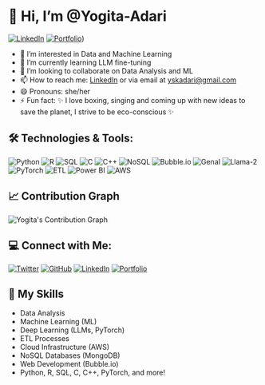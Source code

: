 # 👋 Hi, I’m @Yogita-Adari

[![LinkedIn](https://img.shields.io/badge/LinkedIn-Yogita%20Adari-blue?style=social)](https://www.linkedin.com/in/yogitaadari/)
[![Portfolio](https://img.shields.io/badge/Portfolio-Visit%20Here-%2300BFFF?style=flat&logo=website&logoColor=white)](https://yogitaadari.framer.website))


- 👀 I’m interested in Data and Machine Learning
- 🌱 I’m currently learning LLM fine-tuning
- 💞️ I’m looking to collaborate on Data Analysis and ML
- 📫 How to reach me: [LinkedIn](https://www.linkedin.com/in/yogitaadari/) or via email at [yskadari@gmail.com](mailto:yskadari@gmail.com)
- 😄 Pronouns: she/her
- ⚡ Fun fact: ✨ I love boxing, singing and coming up with new ideas to save the planet, I strive to be eco-conscious ✨

## 🛠️ Technologies & Tools:
![Python](https://img.shields.io/badge/Python-3776AB?style=flat&logo=python&logoColor=white)
![R](https://img.shields.io/badge/R-276DC3?style=flat&logo=r&logoColor=white)
![SQL](https://img.shields.io/badge/SQL-4479A1?style=flat&logo=sqlite&logoColor=white)
![C](https://img.shields.io/badge/C-00599C?style=flat&logo=c&logoColor=white)
![C++](https://img.shields.io/badge/C++-00599C?style=flat&logo=cplusplus&logoColor=white)
![NoSQL](https://img.shields.io/badge/NoSQL-4A92D1?style=flat&logo=mongodb&logoColor=white)
![Bubble.io](https://img.shields.io/badge/Bubble.io-2A6DF7?style=flat&logo=bubble&logoColor=white)
![GenaI](https://img.shields.io/badge/GenaI-8D47F9?style=flat&logo=github&logoColor=white)
![Llama-2](https://img.shields.io/badge/Llama-2-6C63FF?style=flat&logo=github&logoColor=white)
![PyTorch](https://img.shields.io/badge/PyTorch-EE4C2C?style=flat&logo=pytorch&logoColor=white)
![ETL](https://img.shields.io/badge/ETL-FF8C00?style=flat&logo=python&logoColor=white)
![Power BI](https://img.shields.io/badge/Power%20BI-F2C811?style=flat&logo=powerbi&logoColor=white)
![AWS](https://img.shields.io/badge/AWS-FF9900?style=flat&logo=amazonaws&logoColor=white)

## 📈 Contribution Graph
![Yogita's Contribution Graph](https://github-readme-streak-stats.herokuapp.com/?user=Yogita-Adari&theme=radical)

## 💻 Connect with Me:

[![Twitter](https://img.shields.io/badge/Twitter-@YogitaAdari-1DA1F2?style=flat&logo=twitter&logoColor=white)](https://twitter.com/YogitaAdari)
[![GitHub](https://img.shields.io/badge/GitHub-Yogita%20Adari-black?style=flat&logo=github&logoColor=white)](https://github.com/Yogita-Adari)
[![LinkedIn](https://img.shields.io/badge/LinkedIn-Yogita%20Adari-blue?style=flat&logo=linkedin&logoColor=white)](https://www.linkedin.com/in/yogitaadari/)
[![Portfolio](https://img.shields.io/badge/Portfolio-Visit%20Here-%2300BFFF?style=flat&logo=website&logoColor=white)](https://yogitaadari.carrd.co)

## 🌱 My Skills

- Data Analysis
- Machine Learning (ML)
- Deep Learning (LLMs, PyTorch)
- ETL Processes
- Cloud Infrastructure (AWS)
- NoSQL Databases (MongoDB)
- Web Development (Bubble.io)
- Python, R, SQL, C, C++, PyTorch, and more!
